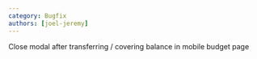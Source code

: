 ```yaml
---
category: Bugfix
authors: [joel-jeremy]
---
```


Close modal after transferring / covering balance in mobile budget page
